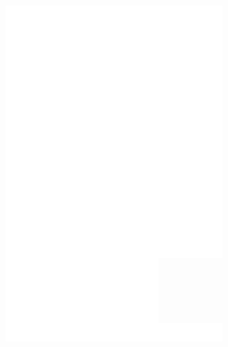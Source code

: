 <a href="https://github.com/jcs090218">
  <img align="center" src="./header.svg" />
  <img align="center" src="./activity.svg" />
  <img align="center" src="./community.svg" />
  <img align="center" src="./repositories.svg" />

  <img align="center" src="./issue_&_pr.svg" />
  <img align="center" height="150px" src="./iso_calender.svg" />
  <img align="right" src="./meta.svg" />
</a>
